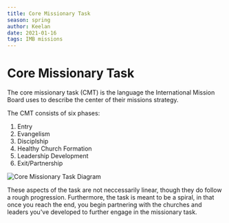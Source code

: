 ```yaml
---
title: Core Missionary Task
season: spring
author: Keelan
date: 2021-01-16
tags: IMB missions
---
```

# Core Missionary Task

The core missionary task (CMT) is the language the International Mission Board uses to describe the center of their missions strategy.

The CMT consists of six phases:

1. Entry
2. Evangelism
3. Disciplship
4. Healthy Church Formation
5. Leadership Development
6. Exit/Partnership

![Core Missionary Task Diagram](https://i.imgur.com/GfS51fH.png)

These aspects of the task are not neccessarily linear, though they do follow a rough progression. Furthermore, the task is meant to be a spiral, in that once you reach the end, you begin partnering with the churches and leaders you've developed to further engage in the missionary task.